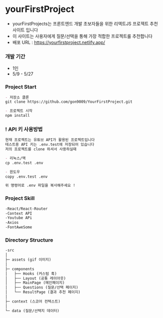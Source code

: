 # yourFirstProject

- yourFirstProjects는 프론트엔드 개발 초보자들을 위한 리액트JS 프로젝트 추천 사이트 입니다
- 이 사이트는 사용자에게 질문/선택을 통해 가장 적합한 프로젝트룰 추천합니다
- 배포 URL : https://yourfirstproject.netlify.app/


### 개발 기간 

- 1인 
- 5/9 - 5/27

### Project Start

```markdown
- 저장소 클론
git clone https://github.com/gon9009/YourFirstProject.git

- 프로젝트 시작  
npm install
```
### ! API 키 사용방법

```markdown
현재 프로젝트는 유튜브 API가 활용된 프로젝트입니다 
테스트용 API 키는 .env.test에 저장되어 있습니다 
저의 프로젝트를 clone 하셔서 사용하실때

- 리눅스/맥 
cp .env.test .env 

- 윈도우 
copy .env.test .env

위 명령어로 .env 파일을 복사해주세요 !  
```

### Project Skill

```markdown
-React/React-Router
-Context API
-Youtube APi
-Axios
-FontAweSome
```

### Directory Structure 

```markdown
-src
│
├─ assets (gif 이미지)
│
├─ components
│   ├── Hooks (커스텀 훅)
│   ├── Layout (공통 레이아웃)
│   ├── MainPage (메인페이지)
│   ├── Questions (질문/선택 페이지)
│   └── ResultPage (결과 추천 페이지)
│
├─ context (스코어 컨텍스트)
│
└─ data (질문/선택지 데이터)
```
